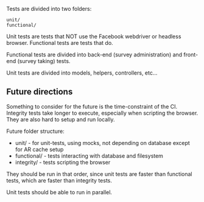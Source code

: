 Tests are divided into two folders:

    unit/
    functional/

Unit tests are tests that NOT use the Facebook webdriver or headless browser. Functional tests are tests that do.

Functional tests are divided into back-end (survey administration) and front-end (survey taking) tests.

Unit tests are divided into models, helpers, controllers, etc...

## Future directions

Something to consider for the future is the time-constraint of the CI. Integrity tests take longer to execute,
especially when scripting the browser. They are also hard to setup and run locally.

Future folder structure:

* unit/ - for unit-tests, using mocks, not depending on database except for AR cache setup
* functional/ - tests interacting with database and filesystem
* integrity/ - tests scripting the browser

They should be run in that order, since unit tests are faster than functional tests, which are faster than
integrity tests.

Unit tests should be able to run in parallel.
